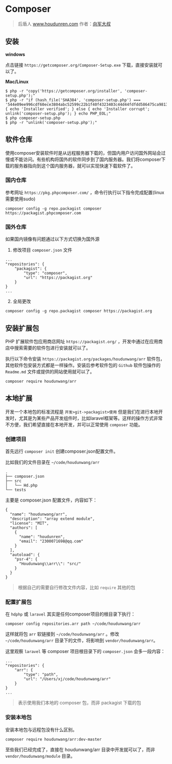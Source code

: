 # Composer

> 后盾人 www.houdunren.com  作者：[向军大叔](http://www.aoxiangjun.com)

## 安装

**windows**

点击链接 `https://getcomposer.org/Composer-Setup.exe` 下载，直接安装就可以了。

**Mac/Linux**

```
$ php -r "copy('https://getcomposer.org/installer', 'composer-setup.php');"
$ php -r "if (hash_file('SHA384', 'composer-setup.php') === '544e09ee996cdf60ece3804abc52599c22b1f40f4323403c44d44fdfdd586475ca9813a858088ffbc1f233e9b180f061') { echo 'Installer verified'; } else { echo 'Installer corrupt'; unlink('composer-setup.php'); } echo PHP_EOL;"
$ php composer-setup.php
$ php -r "unlink('composer-setup.php');"
```

## 软件仓库

使用composer安装软件时是从远程服务器下载的，但国内用户访问国外网站会过慢或不能访问。有些机构将国外的软件同步到了国内服务器。我们将composer下载的服务器指向到这个国内服务器，就可以实现快速下载软件了。

### 国内仓库

参考网址 `https://pkg.phpcomposer.com/` ，命令行执行以下指令完成配置(linux需要使用sudo)

```
composer config -g repo.packagist composer https://packagist.phpcomposer.com
```

### 国外仓库

如果国内镜像有问题通过以下方式切换为国外源

1. 修改项目 `composer.json` 文件

```
...
"repositories": {
    "packagist": {
        "type": "composer",
        "url": "https://packagist.org"
    }
}
...
```

2. 全局更改

```
composer config -g repo.packagist composer https://packagist.org
```

## 安装扩展包

PHP 扩展软件包应用商店网址 `https://packagist.org/` ，开发中通过在应用商店中搜索需要的软件包进行安装就可以了。

执行以下命令安装 `https://packagist.org/packages/houdunwang/arr` 软件包，其他软件包安装方式都是一样操作。安装后参考软件包的 `Github` 软件包操作的 `Readme.md` 文件或提供的网站使用就可以了。

```
composer require houdunwang/arr
```

## 本地扩展

开发一个本地包的标准流程是  `开发>git->packagist>使用`  但是我们在进行本地开发时，尤其是为某些产品开发组件时，比如laravel框架等。这样的操作方式非常不方便，我们希望直接在本地开发，并可以正常使用 `composer` 功能。

### 创建项目

首先远行 `composer init` 创建composer.json配置文件。

比如我们的文件目录在 `~/code/houdunwang/arr`

```
.
├── composer.json
├── src
│   └── Hd.php
└── tests
```

主要是 composer.json 配置文件，内容如下：

```
{
  "name": "houdunwang/arr",
  "description": "array extend module",
  "license": "MIT",
  "authors": [
    {
      "name": "houdunren",
      "email": "2300071698@qq.com"
    }
  ],
  "autoload": {
    "psr-4": {
      "Houdunwang\\arr\\": "src/"
    }
  }
}
```

> 根据自己的需要自行修改文件内容，比如 `require` 其他的包

### 配置扩展包

在 `hdphp` 或 `laravel` 其实是任何composer项目的根目录下执行： 

```
composer config repositories.arr path ~/code/houdunwang/arr
```

这样就将包 `arr` 软链接到 `~/code/houdunwang/arr` 。修改 ``~/code/houdunwang/arr`` 目录下的文件，将影响到 `vendor/houdunwang/arr`。

这里观察 `laravel` 等 composer 项目根目录下的 `composer.json` 会多一段内容：

```
...
"repositories": {
	"arr": {
		"type": "path",
		"url": "/Users/xj/code/houdunwang/arr"
	}
}
...
```

> 表示使用我们本地的 composer 包，而非 packagist 下载的包

### 安装本地包

安装本地包与远程包没有什么区别。

```
composer require houdunwang/arr:dev-master
```

至些我们已经完成了，直接在 houdunwang/arr 目录中开发就可以了，而非 `vendor/houdunwang/module` 目录。
